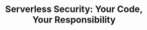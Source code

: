 ---
title: "Serverless Security: Your Code, Your Responsibility"
description: "In cloud-native environments in general, and serverless in particular, the cloud provider is responsible for securing the underlying infrastructure, from the data centers all the way up to the container and runtime environment. This relieves much of the security burden from the application owner, however it also poses many unique challenges when it comes to securing the application layer. In this presentation, we will discuss the most critical challenges related to securing serverless applications - from development to deployment. We will also walk through a live demo of a realistic serverless application that contains several common vulnerabilities, and see how they can be exploited by attackers, and how to secure them."
speaker: Ory Segal
organization: PureSec  
bio: "A world-renowned expert in application security, with 20 years of experience in the field. Ory is the CTO and co-founder of PureSec (acquired by Palo Alto Networks), a start-up that enables organizations to build and maintain secure and reliable serverless applications. Prior to PureSec, Ory was Sr. Director of Threat Research at Akamai, were he led a team of top web security & big data researchers. Prior to Akamai, Ory worked at IBM as the Security Products Architect and Product Manager for the market leading application security solution IBM Security AppScan. Ory authored 20 patents in the field of application security, static analysis, dynamic analysis, threat reputation systems, etc. Ory is serving as an officer of the Web Application Security Consortium (WASC), he is a member of the W3C WebAppSec working group, and was an OWASP Israel board member."
image: /images/Ory.Segal.jpg
twitter: orysegal
---